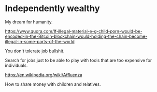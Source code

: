 # Independently wealthy

My dream for humanity.

<https://www.quora.com/If-illegal-material-e-g-child-porn-would-be-encoded-in-the-Bitcoin-blockchain-would-holding-the-chain-become-illegal-in-some-parts-of-the-world>

You don't tolerate job bullshit.

Search for jobs just to be able to play with tools that are too expensive for individuals.

<https://en.wikipedia.org/wiki/Affluenza>

How to share money with children and relatives.
